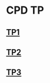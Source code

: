 # CPD TP

## [TP1](./TP1_202100722_202100718)
## [TP2](./TP2_202100722_202100718)
## [TP3](./TP3_202100722_202100718)

